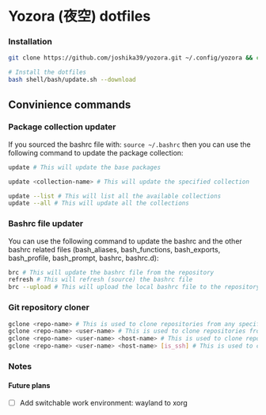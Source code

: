 # Yozora (夜空) dotfiles

### Installation

```bash
git clone https://github.com/joshika39/yozora.git ~/.config/yozora && cd ~/.config/yozora

# Install the dotfiles
bash shell/bash/update.sh --download
```

## Convinience commands

### Package collection updater

If you sourced the bashrc file with: `source ~/.bashrc` then you can use the following command to update the package collection:

```bash
update # This will update the base packages

update <collection-name> # This will update the specified collection

update --list # This will list all the available collections
update --all # This will update all the collections
```

### Bashrc file updater
You can use the following command to update the bashrc and the other bashrc related files (bash_aliases, bash_functions, bash_exports, bash_profile, bash_prompt, bashrc, bashrc.d):

```bash
brc # This will update the bashrc file from the repository
refresh # This will refresh (source) the bashrc file
brc --upload # This will upload the local bashrc file to the repository
```

### Git repository cloner
```bash
gclone <repo-name> # This is used to clone repositories from any specified host or github (default). If there is no user specified then it will clone the repository from the current user (whoami)
gclone <repo-name> <user-name> # This is used to clone repositories from any specified host or github (default). If there is a user specified then it will clone the repository from the specified user
gclone <repo-name> <user-name> <host-name> # This is used to clone repositories from any specified host or github (default). If there is a user and host specified then it will clone the repository from the specified user and host
gclone <repo-name> <user-name> <host-name> [is_ssh] # This is used to clone repositories from any specified host or github (default). If there is a user and host specified then it will clone the repository from the specified user and host. If the is_ssh is set to true then it will use the ssh protocol to clone the repository
```
### Notes

#### Future plans

- [ ] Add switchable work environment: wayland to xorg
